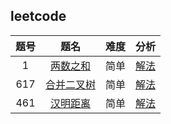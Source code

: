 ## leetcode

| 题号 |                                  题名                                  | 难度 |                                                   分析                                                   |
| :--: | :--------------------------------------------------------------------: | :--: | :------------------------------------------------------------------------------------------------------: |
|  1   |         [两数之和](https://leetcode-cn.com/problems/two-sum/)          | 简单 | [解法](https://github.com/yangrenmu/blog/blob/master/leetcode/1.%E4%B8%A4%E6%95%B0%E4%B9%8B%E5%92%8C.md) |
| 617  | [合并二叉树](https://leetcode-cn.com/problems/merge-two-binary-trees/) | 简单 |                                                 [解法]()                                                 |
| 461  |     [汉明距离](https://leetcode-cn.com/problems/hamming-distance/)     | 简单 |                                                 [解法]()                                                 |
